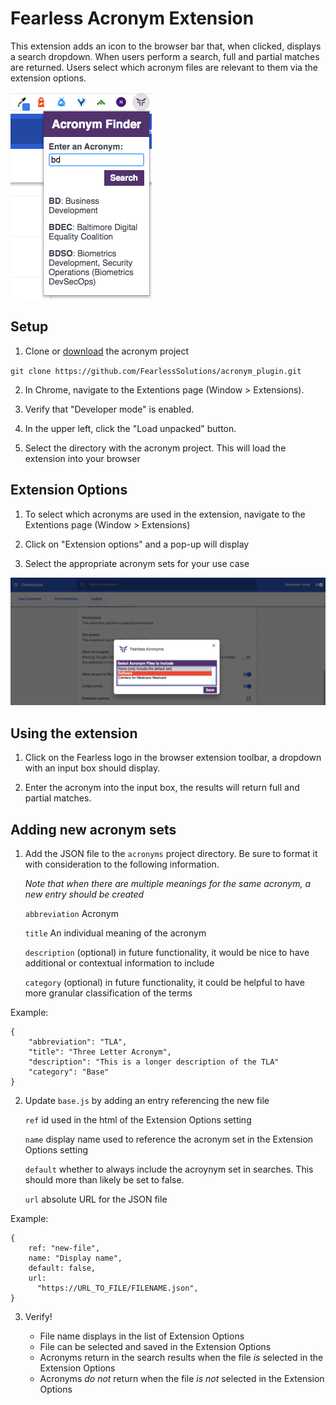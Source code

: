 # Fearless Acronym Extension

This extension adds an icon to the browser bar that, when clicked, displays a search dropdown. When users perform a search, full and partial matches are returned. Users select which acronym files are relevant to them via the extension options.

![Acronym Search Box](./images/search-box.png)

## Setup

1. Clone or [download](https://github.com/FearlessSolutions/acronym_plugin/archive/master.zip) the acronym project

`git clone https://github.com/FearlessSolutions/acronym_plugin.git`

2. In Chrome, navigate to the Extentions page (Window > Extensions).

3. Verify that "Developer mode" is enabled.

4. In the upper left, click the "Load unpacked" button.

5. Select the directory with the acronym project. This will load the extension into your browser

## Extension Options

1. To select which acronyms are used in the extension, navigate to the Extentions page (Window > Extensions)

2. Click on "Extension options" and a pop-up will display

3. Select the appropriate acronym sets for your use case

![Acronym Extension Options](./images/extension-options.png)

## Using the extension

1. Click on the Fearless logo in the browser extension toolbar, a dropdown with an input box should display.

2. Enter the acronym into the input box, the results will return full and partial matches.

## Adding new acronym sets

1. Add the JSON file to the `acronyms` project directory. Be sure to format it with consideration to the following information.

   _Note that when there are multiple meanings for the same acronym, a new entry should be created_

   `abbreviation` Acronym

   `title` An individual meaning of the acronym

   `description` (optional) in future functionality, it would be nice to have additional or contextual information to include

   `category` (optional) in future functionality, it could be helpful to have more granular classification of the terms

Example:

```
{
    "abbreviation": "TLA",
    "title": "Three Letter Acronym",
    "description": "This is a longer description of the TLA"
    "category": "Base"
}
```

2. Update `base.js` by adding an entry referencing the new file

   `ref` id used in the html of the Extension Options setting

   `name` display name used to reference the acronym set in the Extension Options setting

   `default` whether to always include the acroynym set in searches. This should more than likely be set to false.

   `url` absolute URL for the JSON file

Example:

```
{
    ref: "new-file",
    name: "Display name",
    default: false,
    url:
      "https://URL_TO_FILE/FILENAME.json",
}
```

3. Verify!

   - File name displays in the list of Extension Options
   - File can be selected and saved in the Extension Options
   - Acronyms return in the search results when the file _is_ selected in the Extension Options
   - Acronyms _do not_ return when the file _is not_ selected in the Extension Options
